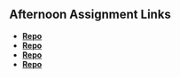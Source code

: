 ## Afternoon Assignment Links

* **[Repo](https://github.com/MarcS2/gameNight)**
* **[Repo](https://github.com/MarcS2/vending-machine)**
* **[Repo](https://github.com/MarcS2/<ASSIGNMENT_REPO>)**
* **[Repo](https://github.com/MarcS2/<ASSIGNMENT_REPO>)**
